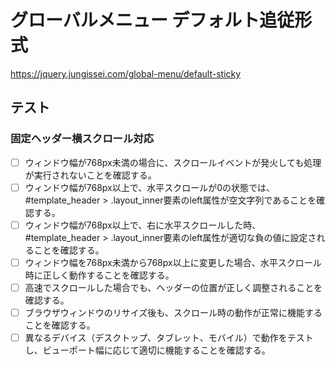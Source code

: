 # グローバルメニュー デフォルト追従形式

https://jquery.jungissei.com/global-menu/default-sticky

## テスト

### 固定ヘッダー横スクロール対応
- [ ] ウィンドウ幅が768px未満の場合に、スクロールイベントが発火しても処理が実行されないことを確認する。
- [ ] ウィンドウ幅が768px以上で、水平スクロールが0の状態では、#template_header > .layout_inner要素のleft属性が空文字列であることを確認する。
- [ ] ウィンドウ幅が768px以上で、右に水平スクロールした時、#template_header > .layout_inner要素のleft属性が適切な負の値に設定されることを確認する。
- [ ] ウィンドウ幅を768px未満から768px以上に変更した場合、水平スクロール時に正しく動作することを確認する。
- [ ] 高速でスクロールした場合でも、ヘッダーの位置が正しく調整されることを確認する。
- [ ] ブラウザウィンドウのリサイズ後も、スクロール時の動作が正常に機能することを確認する。
- [ ] 異なるデバイス（デスクトップ、タブレット、モバイル）で動作をテストし、ビューポート幅に応じて適切に機能することを確認する。
